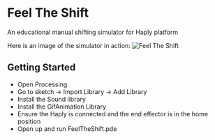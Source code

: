 # Feel The Shift
An educational manual shifting simulator for Haply platform

Here is an image of the simulator in action:
![Feel The Shift](img/game_view.png)


## Getting Started
- Open Processing
- Go to sketch -> Import Library -> Add Library
- Install the Sound library
- Install the GifAnimation Library
- Ensure the Haply is connected and the end effector is in the home position 
- Open up and run FeelTheShift.pde
